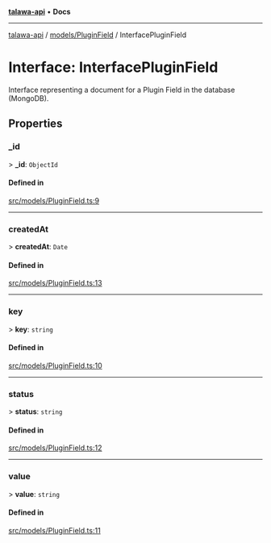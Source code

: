 [**talawa-api**](../../../README.md) • **Docs**

***

[talawa-api](../../../modules.md) / [models/PluginField](../README.md) / InterfacePluginField

# Interface: InterfacePluginField

Interface representing a document for a Plugin Field in the database (MongoDB).

## Properties

### \_id

\> **\_id**: `ObjectId`

#### Defined in

[src/models/PluginField.ts:9](https://github.com/PalisadoesFoundation/talawa-api/blob/0e711c6a6b57f55ab5776fc9c8edfc5ebc0b3d70/src/models/PluginField.ts#L9)

***

### createdAt

\> **createdAt**: `Date`

#### Defined in

[src/models/PluginField.ts:13](https://github.com/PalisadoesFoundation/talawa-api/blob/0e711c6a6b57f55ab5776fc9c8edfc5ebc0b3d70/src/models/PluginField.ts#L13)

***

### key

\> **key**: `string`

#### Defined in

[src/models/PluginField.ts:10](https://github.com/PalisadoesFoundation/talawa-api/blob/0e711c6a6b57f55ab5776fc9c8edfc5ebc0b3d70/src/models/PluginField.ts#L10)

***

### status

\> **status**: `string`

#### Defined in

[src/models/PluginField.ts:12](https://github.com/PalisadoesFoundation/talawa-api/blob/0e711c6a6b57f55ab5776fc9c8edfc5ebc0b3d70/src/models/PluginField.ts#L12)

***

### value

\> **value**: `string`

#### Defined in

[src/models/PluginField.ts:11](https://github.com/PalisadoesFoundation/talawa-api/blob/0e711c6a6b57f55ab5776fc9c8edfc5ebc0b3d70/src/models/PluginField.ts#L11)

